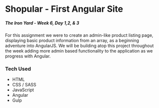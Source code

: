 # Shopular - First Angular Site

##### The Iron Yard - Week 6, Day 1,2, & 3

For this assignment we were to create an admin-like product listing page, displaying basic product information from an array, as a beginning adventure into AngularJS. We will be building atop this project throughout the week adding more admin based functionality to the application as we progress with Angular.

### Tech Used

- HTML
- CSS / SASS
- JavaScript
- Angular
- Gulp
